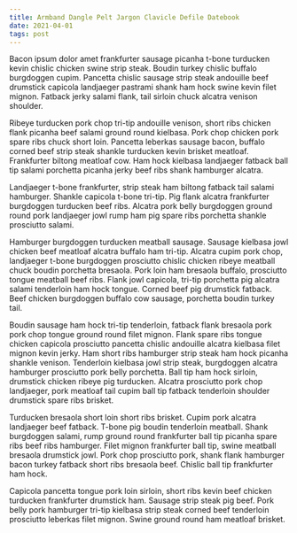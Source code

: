 ```yaml
---
title: Armband Dangle Pelt Jargon Clavicle Defile Datebook
date: 2021-04-01
tags: post
---
```


Bacon ipsum dolor amet frankfurter sausage picanha t-bone turducken kevin chislic chicken swine strip steak.  Boudin turkey chislic buffalo burgdoggen cupim.  Pancetta chislic sausage strip steak andouille beef drumstick capicola landjaeger pastrami shank ham hock swine kevin filet mignon.  Fatback jerky salami flank, tail sirloin chuck alcatra venison shoulder.

Ribeye turducken pork chop tri-tip andouille venison, short ribs chicken flank picanha beef salami ground round kielbasa.  Pork chop chicken pork spare ribs chuck short loin.  Pancetta leberkas sausage bacon, buffalo corned beef strip steak shankle turducken kevin brisket meatloaf.  Frankfurter biltong meatloaf cow.  Ham hock kielbasa landjaeger fatback ball tip salami porchetta picanha jerky beef ribs shank hamburger alcatra.

Landjaeger t-bone frankfurter, strip steak ham biltong fatback tail salami hamburger.  Shankle capicola t-bone tri-tip.  Pig flank alcatra frankfurter burgdoggen turducken beef ribs.  Alcatra pork belly burgdoggen ground round pork landjaeger jowl rump ham pig spare ribs porchetta shankle prosciutto salami.

Hamburger burgdoggen turducken meatball sausage.  Sausage kielbasa jowl chicken beef meatloaf alcatra buffalo ham tri-tip.  Alcatra cupim pork chop, landjaeger t-bone burgdoggen prosciutto chislic chicken ribeye meatball chuck boudin porchetta bresaola.  Pork loin ham bresaola buffalo, prosciutto tongue meatball beef ribs.  Flank jowl capicola, tri-tip porchetta pig alcatra salami tenderloin ham hock tongue.  Corned beef pig drumstick fatback.  Beef chicken burgdoggen buffalo cow sausage, porchetta boudin turkey tail.

Boudin sausage ham hock tri-tip tenderloin, fatback flank bresaola pork pork chop tongue ground round filet mignon.  Flank spare ribs tongue chicken capicola prosciutto pancetta chislic andouille alcatra kielbasa filet mignon kevin jerky.  Ham short ribs hamburger strip steak ham hock picanha shankle venison.  Tenderloin kielbasa jowl strip steak, burgdoggen alcatra hamburger prosciutto pork belly porchetta.  Ball tip ham hock sirloin, drumstick chicken ribeye pig turducken.  Alcatra prosciutto pork chop landjaeger, pork meatloaf tail cupim ball tip fatback tenderloin shoulder drumstick spare ribs brisket.

Turducken bresaola short loin short ribs brisket.  Cupim pork alcatra landjaeger beef fatback.  T-bone pig boudin tenderloin meatball.  Shank burgdoggen salami, rump ground round frankfurter ball tip picanha spare ribs beef ribs hamburger.  Filet mignon frankfurter ball tip, swine meatball bresaola drumstick jowl.  Pork chop prosciutto pork, shank flank hamburger bacon turkey fatback short ribs bresaola beef.  Chislic ball tip frankfurter ham hock.

Capicola pancetta tongue pork loin sirloin, short ribs kevin beef chicken turducken frankfurter drumstick ham.  Sausage strip steak pig beef.  Pork belly pork hamburger tri-tip kielbasa strip steak corned beef tenderloin prosciutto leberkas filet mignon.  Swine ground round ham meatloaf brisket.